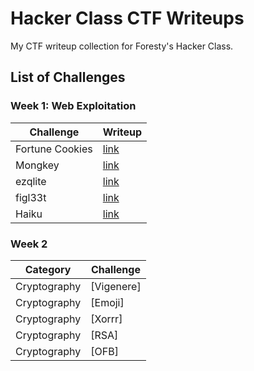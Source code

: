 # Hacker Class CTF Writeups

My CTF writeup collection for Foresty's Hacker Class.

## List of Challenges

### Week 1: Web Exploitation

| Challenge | Writeup |
| --- | --- |
| Fortune Cookies | [link](/week1/1/) |
| Mongkey | [link](/week1/2/) |
| ezqlite | [link](/week1/3/) |
| figl33t | [link](/week1/4/) |
| Haiku | [link](/week1/5/) |

### Week 2

| Category | Challenge |
| --- | --- |
| Cryptography | [Vigenere] |
| Cryptography | [Emoji] |
| Cryptography | [Xorrr] |
| Cryptography | [RSA] |
| Cryptography | [OFB] |

